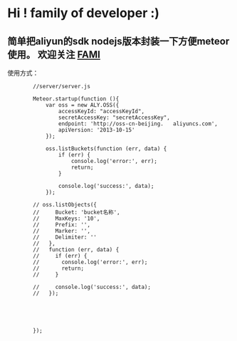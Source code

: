 Hi ! family of developer :)
=====================================
简单把aliyun的sdk nodejs版本封装一下方便meteor使用。
欢迎关注
[FAMI](http://www.fami2u.com)
------------------------------
使用方式：

			//server/server.js 		

			Meteor.startup(function (){		
				var oss = new ALY.OSS({		
					accessKeyId: "accessKeyId",		
					secretAccessKey: "secretAccessKey",		
					endpoint: 'http://oss-cn-beijing.	aliyuncs.com',		
					apiVersion: '2013-10-15'		
				});		

				oss.listBuckets(function (err, data) {		
					if (err) {		
						console.log('error:', err);		
						return;		
					}		

					console.log('success:', data);		
				});		

			// oss.listObjects({		
			//     Bucket: 'bucket名称',		
			//     MaxKeys: '10',		
			//     Prefix: '',		
			//     Marker: '',		
			//     Delimiter: ''		
			//   },		
			//   function (err, data) {		
			//     if (err) {		
			//       console.log('error:', err);		
			//       return;		
			//     }		

			//     console.log('success:', data);		
			//   });		



			 

			});		
